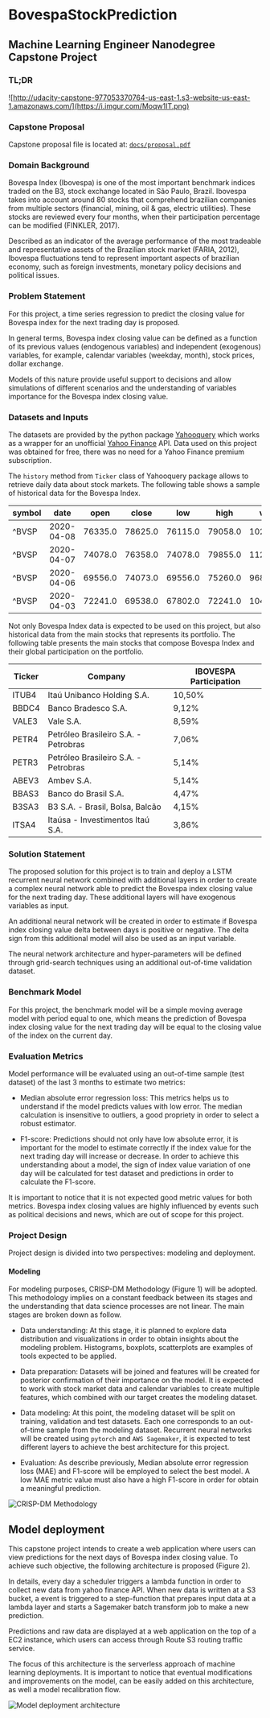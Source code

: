 # BovespaStockPrediction
## Machine Learning Engineer Nanodegree Capstone Project

### TL;DR

![http://udacity-capstone-977053370764-us-east-1.s3-website-us-east-1.amazonaws.com/](https://i.imgur.com/Moqw1IT.png)



### Capstone Proposal

Capstone proposal file is located at: [`docs/proposal.pdf`](https://github.com/adelmofilho/BovespaStockPrediction/blob/main/docs/proposal.pdf)

### Domain Background

Bovespa Index (Ibovespa) is one of the most important benchmark indices traded on the B3, stock exchange located in São Paulo, Brazil. Ibovespa takes into account around 80 stocks that comprehend brazilian companies from multiple sectors (financial, mining, oil & gas, electric utilities). These stocks are reviewed every four months, when their participation percentage can be modified (FINKLER, 2017).

Described as an indicator of the average performance of the most tradeable and representative assets of the Brazilian stock market (FARIA, 2012), Ibovespa fluctuations tend to represent important aspects of brazilian economy, such as foreign investments, monetary policy decisions and political issues.

### Problem Statement

For this project, a time series regression to predict the closing value for Bovespa index for the next trading day is proposed. 

In general terms, Bovespa index closing value can be defined as a function of its previous values (endogenous variables) and independent (exogenous) variables, for example, calendar variables (weekday, month), stock prices, dollar exchange.

Models of this nature provide useful support to decisions and allow simulations of different scenarios and the understanding of variables importance for the Bovespa index closing value.

### Datasets and Inputs

The datasets are provided by the python package [Yahooquery](https://yahooquery.dpguthrie.com/) which works as a wrapper for an unofficial [Yahoo Finance](https://finance.yahoo.com/) API. Data used on this project was obtained for free, there was no need for a Yahoo Finance premium subscription.

The `history` method from `Ticker` class of Yahooquery package allows to retrieve daily data about stock markets. The following table shows a sample of historical data for the Bovespa Index.


| symbol | date       | open    | close   | low     | high    | volume     |
|--------|------------|---------|---------|---------|---------|------------|
| ^BVSP  | 2020-04-08 | 76335.0 | 78625.0 | 76115.0 | 79058.0 | 10206300.0 |
| ^BVSP  | 2020-04-07 | 74078.0 | 76358.0 | 74078.0 | 79855.0 | 11286500.0 |
| ^BVSP  | 2020-04-06 | 69556.0 | 74073.0 | 69556.0 | 75260.0 | 9685400.0  |
| ^BVSP  | 2020-04-03 | 72241.0 | 69538.0 | 67802.0 | 72241.0 | 10411300.0 |

Not only Bovespa Index data is expected to be used on this project, but also historical data from the main stocks that represents its portfolio. The following table presents the main stocks that compose Bovespa Index and their global participation on the portfolio.

| Ticker | Company                              | IBOVESPA Participation |
|--------|--------------------------------------|------------------------|
| ITUB4  | Itaú Unibanco Holding S.A.           | 10,50%                 |
| BBDC4  | Banco Bradesco S.A.                  | 9,12%                  |
| VALE3  | Vale S.A.                            | 8,59%                  |
| PETR4  | Petróleo Brasileiro S.A. - Petrobras | 7,06%                  |
| PETR3  | Petróleo Brasileiro S.A. - Petrobras | 5,14%                  |
| ABEV3  | Ambev S.A.                           | 5,14%                  |
| BBAS3  | Banco do Brasil S.A.                 | 4,47%                  |
| B3SA3  | B3 S.A. - Brasil, Bolsa, Balcão      | 4,15%                  |
| ITSA4  | Itaúsa - Investimentos Itaú S.A.     | 3,86%                  |


### Solution Statement

The proposed solution for this project is to train and deploy a LSTM recurrent neural network combined with additional layers in order to create a complex neural network able to predict the Bovespa index closing value for the next trading day. These additional layers will have exogenous variables as input.

An additional neural network will be created in order to estimate if Bovespa index closing value delta between days is positive or negative. The delta sign from this additional model will also be used as an input variable.

The neural network architecture and hyper-parameters will be defined through grid-search techniques using an additional out-of-time validation dataset.

### Benchmark Model

For this project, the benchmark model will be a simple moving average model with period equal to one, which means the prediction of Bovespa index closing value for the next trading day will be equal to the closing value of the index on the current day.

### Evaluation Metrics

Model performance will be evaluated using an out-of-time sample (test dataset) of the last 3 months to estimate two metrics: 

- Median absolute error regression loss: This metrics helps us to understand if the model predicts values with low error. The median calculation is insensitive to outliers, a good propriety in order to select a robust estimator.

- F1-score: Predictions should not only have low absolute error, it is important for the model to estimate correctly if the index value for the next trading day will increase or decrease. In order to achieve this understanding about a model, the sign of index value variation of one day will be calculated for test dataset and predictions in order to calculate the F1-score.

It is important to notice that it is not expected good metric values for both metrics. Bovespa index closing values are highly influenced by events such as political decisions and news, which are out of scope for this project.

### Project Design

Project design is divided into two perspectives: modeling and deployment.

#### Modeling

For modeling purposes, CRISP-DM Methodology (Figure 1) will be adopted. This methodology implies on a constant feedback between its stages and the understanding that data science processes are not linear. The main stages are broken down as follow.

- Data understanding: At this stage, it is planned to explore data distribution and visualizations in order to obtain insights about the modeling problem. Histograms, boxplots, scatterplots are examples of tools expected to be applied.

- Data preparation: Datasets will be joined and features will be created for posterior confirmation of their importance on the model. It is expected to work with stock market data and calendar variables to create multiple features, which combined with our target creates the modeling dataset.

- Data modeling: At this point, the modeling dataset will be split on training, validation and test datasets. Each one corresponds to an out-of-time sample from the modeling dataset. Recurrent neural networks will be created using `pytorch` and `AWS Sagemaker`, it is expected to test different layers to achieve the best architecture for this project.

- Evaluation: As describe previously, Median absolute error regression loss (MAE) and F1-score will be employed to select the best model. A low MAE metric value must also have a high F1-score in order for obtain a meaningful prediction.

![CRISP-DM Methodology](https://smartvision-me.com/wp-content/uploads/2019/08/crisp-dm.png)


## Model deployment

This capstone project intends to create a web application where users can view predictions for the next days of Bovespa index closing value. To achieve such objective, the following architecture is proposed (Figure 2).

In details, every day a scheduler triggers a lambda function in order to collect new data from yahoo finance API. When new data is written at a S3 bucket, a event is triggered to a step-function that prepares input data at a lambda layer and starts a Sagemaker batch transform job to make a new prediction.

Predictions and raw data are displayed at a web application on the top of a EC2 instance, which users can access through Route S3 routing traffic service.

The focus of this architecture is the serverless approach of machine learning deployments. It is important to notice that eventual modifications and improvements on the model, can be easily added on this architecture, as well a model recalibration flow.

![Model deployment architecture](https://i.imgur.com/v0vAtBf.png)